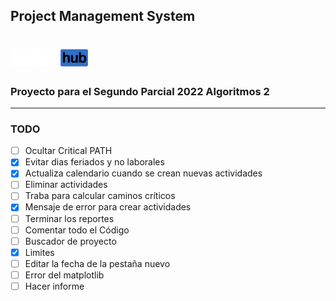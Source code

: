 ## Project Management System 
# ![alt text](https://github.com/seb5433/PMS/blob/main/images/logo.png)

### Proyecto para el Segundo Parcial 2022 Algoritmos 2
-----
### TODO

- [ ] Ocultar Critical PATH
- [X] Evitar dias feriados y no laborales
- [X] Actualiza calendario cuando se crean nuevas actividades
- [ ] Eliminar actividades
- [ ] Traba para calcular caminos críticos
- [X] Mensaje de error para crear actividades
- [ ] Terminar los reportes
- [ ] Comentar todo el Código
- [ ] Buscador de proyecto
- [X] Limites
- [ ] Editar la fecha de la pestaña nuevo 
- [ ] Error del matplotlib
- [ ] Hacer informe
